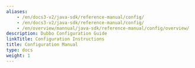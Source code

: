 ```yaml
---
aliases:
    - /en/docs3-v2/java-sdk/reference-manual/config/
    - /en/docs3-v2/java-sdk/reference-manual/config/
    - /en/overview/mannual/java-sdk/reference-manual/config/overview/
description: Dubbo Configuration Guide
linkTitle: Configuration Instructions
title: Configuration Manual
type: docs
weight: 1
---
```


